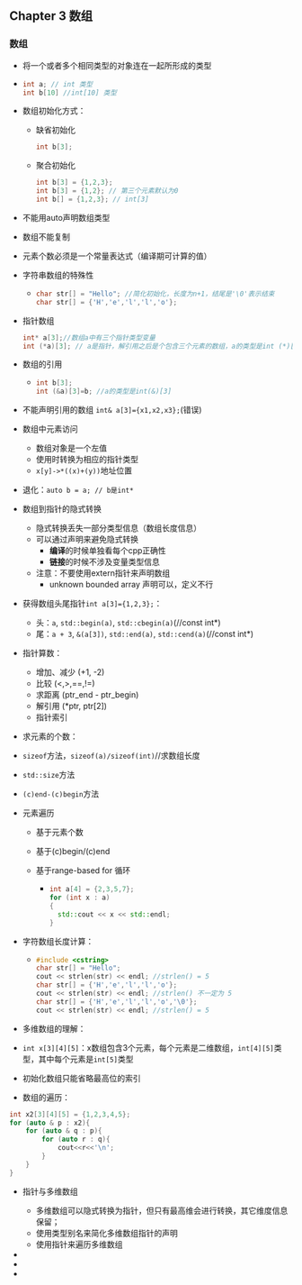 ## Chapter 3 数组

### 数组

- 将一个或者多个相同类型的对象连在一起所形成的类型

- ```C++
  int a; // int 类型
  int b[10] //int[10] 类型
  ```

- 数组初始化方式：

  - 缺省初始化

    ```c++
    int b[3];
    ```

  - 聚合初始化

    ```C++
    int b[3] = {1,2,3};
    int b[3] = {1,2}; // 第三个元素默认为0
    int b[] = {1,2,3}; // int[3]
    ```

- 不能用auto声明数组类型

- 数组不能复制

- 元素个数必须是一个常量表达式（编译期可计算的值）

- 字符串数组的特殊性

  - ```c++
    char str[] = "Hello"; //简化初始化，长度为n+1，结尾是'\0'表示结束
    char str[] = {'H','e','l','l','o'};
    ```
  
- 指针数组 
  
  ````C++
  int* a[3];//数组a中有三个指针类型变量
  int (*a)[3]; // a是指针，解引用之后是个包含三个元素的数组，a的类型是int (*)[3]
  ````
  
- 数组的引用
  
  - ```C++
    int b[3];
    int (&a)[3]=b; //a的类型是int(&)[3]
    ```
  
- 不能声明引用的数组 `int& a[3]={x1,x2,x3};`(错误)
  
- 数组中元素访问
  
  - 数组对象是一个左值
  - 使用时转换为相应的指针类型
  - `x[y]->*((x)+(y))`地址位置
  
- 退化：`auto b = a; // b是int*`
  
- 数组到指针的隐式转换

  - 隐式转换丢失一部分类型信息（数组长度信息）
  - 可以通过声明来避免隐式转换
    - **编译**的时候单独看每个cpp正确性
    - **链接**的时候不涉及变量类型信息
  - 注意：不要使用extern指针来声明数组
    - unknown bounded array 声明可以，定义不行

- 获得数组头尾指针`int a[3]={1,2,3};`：

  - 头：`a`, `std::begin(a)`, `std::cbegin(a)`(//const int*)
  - 尾：`a + 3`, `&(a[3])`, `std::end(a)`, `std::cend(a)`(//const int*)

- 指针算数：

  - 增加、减少 (+1, -2)
  - 比较 (<,>,==,!=)
  - 求距离 (ptr_end  - ptr_begin)
  - 解引用 (*ptr, ptr[2])
  - 指针索引

-  求元素的个数：

  - `sizeof`方法，`sizeof(a)/sizeof(int)`//求数组长度
  - `std::size`方法
  - `(c)end-(c)begin`方法

- 元素遍历
  
  - 基于元素个数
  
  - 基于(c)begin/(c)end
  
  - 基于range-based for 循环
  
    - ```c++
      int a[4] = {2,3,5,7};
      for (int x : a)
      {
      	std::cout << x << std::endl;
      }
      ```
  
- 字符数组长度计算：
  
  - ```C++
    #include <cstring>
    char str[] = "Hello";
    cout << strlen(str) << endl; //strlen() = 5
    char str[] = {'H','e','l','l','o'};
    cout << strlen(str) << endl; //strlen() 不一定为 5
    char str[] = {'H','e','l','l','o','\0'};
    cout << strlen(str) << endl; //strlen() = 5
    ```
  
- 多维数组的理解：
  
- `int x[3][4][5]`：x数组包含3个元素，每个元素是二维数组，`int[4][5]`类型，其中每个元素是`int[5]`类型
  
- 初始化数组只能省略最高位的索引
  
- 数组的遍历：

```c++
int x2[3][4][5] = {1,2,3,4,5};
for (auto & p : x2){
	for (auto & q : p){
		for (auto r : q){
			cout<<r<<'\n';
		}
	}
}
```

- 指针与多维数组
  - 多维数组可以隐式转换为指针，但只有最高维会进行转换，其它维度信息保留；
  - 使用类型别名来简化多维数组指针的声明
  - 使用指针来遍历多维数组

- 

- 

- 

  

  

  

  

  

  

  

  

  

  


 









